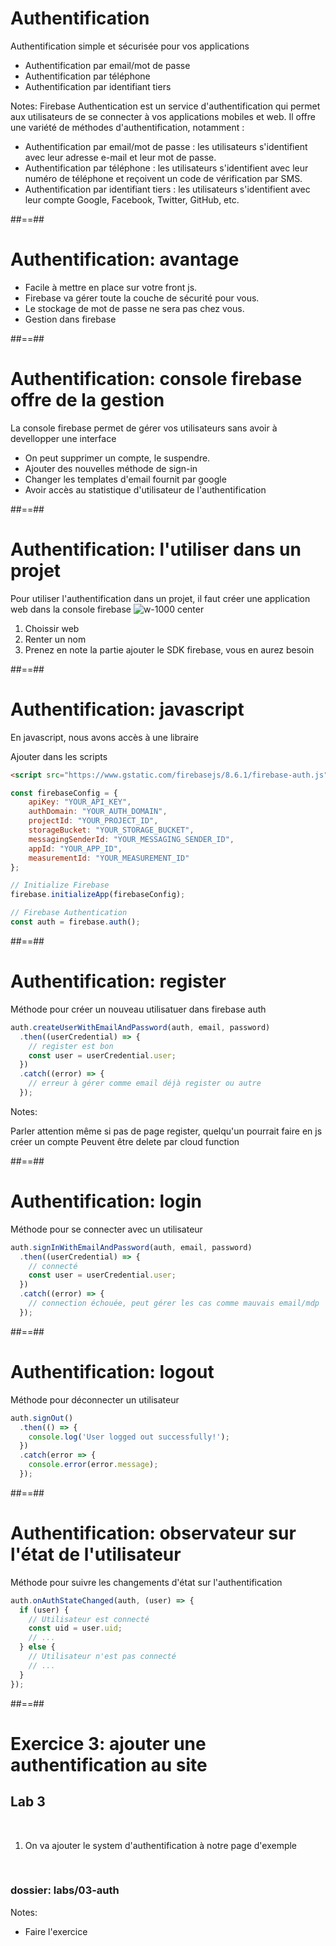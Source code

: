 # Authentification

Authentification simple et sécurisée pour vos applications

* Authentification par email/mot de passe 
* Authentification par téléphone
* Authentification par identifiant tiers

Notes:
Firebase Authentication est un service d'authentification qui permet aux utilisateurs de se connecter à vos applications mobiles et web. Il offre une variété de méthodes d'authentification, notamment :

* Authentification par email/mot de passe : les utilisateurs s'identifient avec leur adresse e-mail et leur mot de passe.
* Authentification par téléphone : les utilisateurs s'identifient avec leur numéro de téléphone et reçoivent un code de vérification par SMS.
* Authentification par identifiant tiers : les utilisateurs s'identifient avec leur compte Google, Facebook, Twitter, GitHub, etc.


##==##

# Authentification: avantage

* Facile à mettre en place sur votre front js. 
* Firebase va gérer toute la couche de sécurité pour vous.
* Le stockage de mot de passe ne sera pas chez vous.
* Gestion dans firebase

##==##

# Authentification: console firebase offre de la gestion

La console firebase permet de gérer vos utilisateurs sans avoir à devellopper une interface

* On peut supprimer un compte, le suspendre.
* Ajouter des nouvelles méthode de sign-in 
* Changer les templates d'email fournit par google
* Avoir accès au statistique d'utilisateur de l'authentification

##==##

# Authentification: l'utiliser dans un projet

Pour utiliser l'authentification dans un projet, il faut créer une application web dans la console firebase
![w-1000 center](./assets/images/ajouter_application.png)

1. Choissir web
2. Renter un nom
3. Prenez en note la partie ajouter le SDK firebase, vous en aurez besoin

##==##
<!-- .slide: class="with-code consolas" -->

# Authentification: javascript

En javascript, nous avons accès à une libraire

Ajouter dans les scripts

```html
<script src="https://www.gstatic.com/firebasejs/8.6.1/firebase-auth.js"></script>
```

```js
const firebaseConfig = {
    apiKey: "YOUR_API_KEY",
    authDomain: "YOUR_AUTH_DOMAIN",
    projectId: "YOUR_PROJECT_ID",
    storageBucket: "YOUR_STORAGE_BUCKET",
    messagingSenderId: "YOUR_MESSAGING_SENDER_ID",
    appId: "YOUR_APP_ID",
    measurementId: "YOUR_MEASUREMENT_ID"
};

// Initialize Firebase
firebase.initializeApp(firebaseConfig);

// Firebase Authentication
const auth = firebase.auth();
```

##==##

<!-- .slide: class="with-code consolas" -->

# Authentification: register

Méthode pour créer un nouveau utilisatuer dans firebase auth

```js
auth.createUserWithEmailAndPassword(auth, email, password)
  .then((userCredential) => {
    // register est bon
    const user = userCredential.user;
  })
  .catch((error) => {
    // erreur à gérer comme email déjà register ou autre
  });
```

Notes:

Parler attention même si pas de page register, quelqu'un pourrait faire en js créer un compte
Peuvent être delete par cloud function

##==##

<!-- .slide: class="with-code consolas" -->

# Authentification: login

Méthode pour se connecter avec un utilisateur

```js
auth.signInWithEmailAndPassword(auth, email, password)
  .then((userCredential) => {
    // connecté
    const user = userCredential.user;
  })
  .catch((error) => {
    // connection échouée, peut gérer les cas comme mauvais email/mdp
  });
```

##==##

# Authentification: logout

<!-- .slide: class="with-code consolas" -->

Méthode pour déconnecter un utilisateur

```js
auth.signOut()
  .then(() => {
    console.log('User logged out successfully!');
  })
  .catch(error => {
    console.error(error.message);
  });
```

##==##
<!-- .slide: class="with-code consolas" -->

# Authentification: observateur sur l'état de l'utilisateur

Méthode pour suivre les changements d'état sur l'authentification

```js
auth.onAuthStateChanged(auth, (user) => {
  if (user) {
    // Utilisateur est connecté
    const uid = user.uid;
    // ...
  } else {
    // Utilisateur n'est pas connecté
    // ...
  }
});
```

##==##


<!-- .slide: class="exercice" -->

# Exercice 3: ajouter une authentification au site

## Lab 3

<br>

1. On va ajouter le system d'authentification à notre page d'exemple

<br>

### dossier: labs/03-auth

Notes:

- Faire l'exercice
